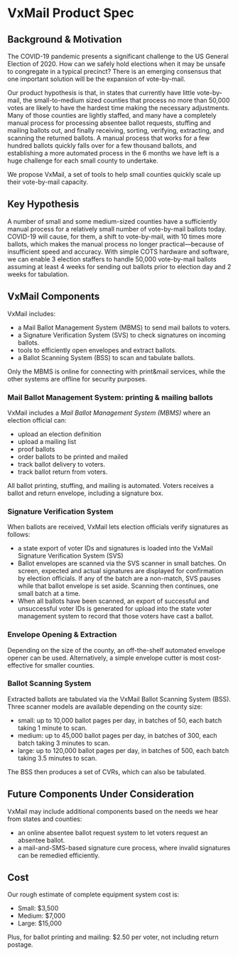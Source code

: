 # VxMail Product Spec

## Background & Motivation

The COVID-19 pandemic presents a significant challenge to the US
General Election of 2020. How can we safely hold elections when it may
be unsafe to congregate in a typical precinct? There is an emerging
consensus that one important solution will be the expansion of
vote-by-mail.

Our product hypothesis is that, in states that currently have little
vote-by-mail, the small-to-medium sized counties that process no more
than 50,000 votes are likely to have the hardest time making the
necessary adjustments. Many of those counties are lightly staffed, and
many have a completely manual process for processing absentee ballot
requests, stuffing and mailing ballots out, and finally receiving,
sorting, verifying, extracting, and scanning the returned ballots. A
manual process that works for a few hundred ballots quickly falls over
for a few thousand ballots, and establishing a more automated process
in the 6 months we have left is a huge challenge for each small county
to undertake.

We propose VxMail, a set of tools to help small counties quickly scale
up their vote-by-mail capacity.

## Key Hypothesis

A number of small and some medium-sized counties have a sufficiently
manual process for a relatively small number of vote-by-mail ballots
today. COVID-19 will cause, for them, a shift to vote-by-mail, with 10
times more ballots, which makes the manual process no longer
practical&mdash;because of insufficient speed and accuracy. With
simple COTS hardware and software, we can enable 3 election staffers
to handle 50,000 vote-by-mail ballots assuming at least 4 weeks for
sending out ballots prior to election day and 2 weeks for tabulation.

## VxMail Components

VxMail includes:
* a Mail Ballot Management System (MBMS) to send mail ballots to voters.
* a Signature Verification System (SVS) to check signatures on incoming ballots.
* tools to efficiently open envelopes and extract ballots.
* a Ballot Scanning System (BSS) to scan and tabulate ballots.

Only the MBMS is online for connecting with print&mail services, while
the other systems are offline for security purposes.

### Mail Ballot Management System: printing & mailing ballots

VxMail includes a _Mail Ballot Management System (MBMS)_ where an
election official can:

* upload an election definition
* upload a mailing list
* proof ballots
* order ballots to be printed and mailed
* track ballot delivery to voters.
* track ballot return from voters.

All ballot printing, stuffing, and mailing is automated. Voters
receives a ballot and return envelope, including a signature box.

### Signature Verification System

When ballots are received, VxMail lets election officials verify
signatures as follows:

* a state export of voter IDs and signatures is loaded into the VxMail Signature Verification System (SVS)
* Ballot envelopes are scanned via the SVS scanner in small batches. On screen, expected and actual signatures are displayed for confirmation by election officials. If any of the batch are a non-match, SVS pauses while that ballot envelope is set aside. Scanning then continues, one small batch at a time.
* When all ballots have been scanned, an export of successful and unsuccessful voter IDs is generated for upload into the state voter management system to record that those voters have cast a ballot.

### Envelope Opening & Extraction

Depending on the size of the county, an off-the-shelf automated
envelope opener can be used. Alternatively, a simple envelope cutter
is most cost-effective for smaller counties.

### Ballot Scanning System

Extracted ballots are tabulated via the VxMail Ballot Scanning System
(BSS). Three scanner models are available depending on the county size:

* small: up to 10,000 ballot pages per day, in batches of 50, each batch taking 1 minute to scan.
* medium: up to 45,000 ballot pages per day, in batches of 300, each batch taking 3 minutes to scan.
* large: up to 120,000 ballot pages per day, in batches of 500, each batch taking 3.5 minutes to scan.

The BSS then produces a set of CVRs, which can also be tabulated.

## Future Components Under Consideration

VxMail may include additional components based on the needs we hear from states and counties:

* an online absentee ballot request system to let voters request an absentee ballot.
* a mail-and-SMS-based signature cure process, where invalid signatures can be remedied efficiently.

## Cost

Our rough estimate of complete equipment system cost is:

* Small: $3,500
* Medium: $7,000
* Large: $15,000

Plus, for ballot printing and mailing: $2.50 per voter, not including return postage.

